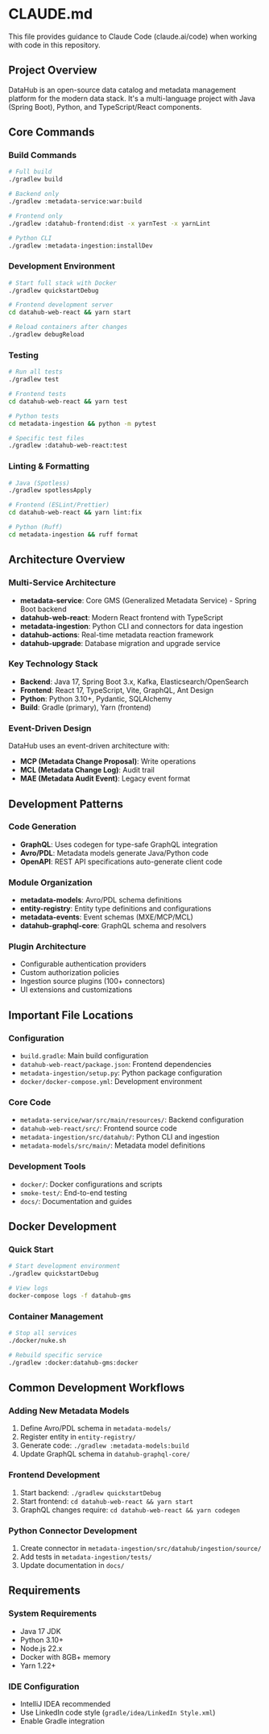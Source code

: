 # CLAUDE.md

This file provides guidance to Claude Code (claude.ai/code) when working with code in this repository.

## Project Overview

DataHub is an open-source data catalog and metadata management platform for the modern data stack. It's a multi-language project with Java (Spring Boot), Python, and TypeScript/React components.

## Core Commands

### Build Commands
```bash
# Full build
./gradlew build

# Backend only
./gradlew :metadata-service:war:build

# Frontend only
./gradlew :datahub-frontend:dist -x yarnTest -x yarnLint

# Python CLI
./gradlew :metadata-ingestion:installDev
```

### Development Environment
```bash
# Start full stack with Docker
./gradlew quickstartDebug

# Frontend development server
cd datahub-web-react && yarn start

# Reload containers after changes
./gradlew debugReload
```

### Testing
```bash
# Run all tests
./gradlew test

# Frontend tests
cd datahub-web-react && yarn test

# Python tests
cd metadata-ingestion && python -m pytest

# Specific test files
./gradlew :datahub-web-react:test
```

### Linting & Formatting
```bash
# Java (Spotless)
./gradlew spotlessApply

# Frontend (ESLint/Prettier)
cd datahub-web-react && yarn lint:fix

# Python (Ruff)
cd metadata-ingestion && ruff format
```

## Architecture Overview

### Multi-Service Architecture
- **metadata-service**: Core GMS (Generalized Metadata Service) - Spring Boot backend
- **datahub-web-react**: Modern React frontend with TypeScript
- **metadata-ingestion**: Python CLI and connectors for data ingestion
- **datahub-actions**: Real-time metadata reaction framework
- **datahub-upgrade**: Database migration and upgrade service

### Key Technology Stack
- **Backend**: Java 17, Spring Boot 3.x, Kafka, Elasticsearch/OpenSearch
- **Frontend**: React 17, TypeScript, Vite, GraphQL, Ant Design
- **Python**: Python 3.10+, Pydantic, SQLAlchemy
- **Build**: Gradle (primary), Yarn (frontend)

### Event-Driven Design
DataHub uses an event-driven architecture with:
- **MCP (Metadata Change Proposal)**: Write operations
- **MCL (Metadata Change Log)**: Audit trail
- **MAE (Metadata Audit Event)**: Legacy event format

## Development Patterns

### Code Generation
- **GraphQL**: Uses codegen for type-safe GraphQL integration
- **Avro/PDL**: Metadata models generate Java/Python code
- **OpenAPI**: REST API specifications auto-generate client code

### Module Organization
- **metadata-models**: Avro/PDL schema definitions
- **entity-registry**: Entity type definitions and configurations
- **metadata-events**: Event schemas (MXE/MCP/MCL)
- **datahub-graphql-core**: GraphQL schema and resolvers

### Plugin Architecture
- Configurable authentication providers
- Custom authorization policies
- Ingestion source plugins (100+ connectors)
- UI extensions and customizations

## Important File Locations

### Configuration
- `build.gradle`: Main build configuration
- `datahub-web-react/package.json`: Frontend dependencies
- `metadata-ingestion/setup.py`: Python package configuration
- `docker/docker-compose.yml`: Development environment

### Core Code
- `metadata-service/war/src/main/resources/`: Backend configuration
- `datahub-web-react/src/`: Frontend source code
- `metadata-ingestion/src/datahub/`: Python CLI and ingestion
- `metadata-models/src/main/`: Metadata model definitions

### Development Tools
- `docker/`: Docker configurations and scripts
- `smoke-test/`: End-to-end testing
- `docs/`: Documentation and guides

## Docker Development

### Quick Start
```bash
# Start development environment
./gradlew quickstartDebug

# View logs
docker-compose logs -f datahub-gms
```

### Container Management
```bash
# Stop all services
./docker/nuke.sh

# Rebuild specific service
./gradlew :docker:datahub-gms:docker
```

## Common Development Workflows

### Adding New Metadata Models
1. Define Avro/PDL schema in `metadata-models/`
2. Register entity in `entity-registry/`
3. Generate code: `./gradlew :metadata-models:build`
4. Update GraphQL schema in `datahub-graphql-core/`

### Frontend Development
1. Start backend: `./gradlew quickstartDebug`
2. Start frontend: `cd datahub-web-react && yarn start`
3. GraphQL changes require: `cd datahub-web-react && yarn codegen`

### Python Connector Development
1. Create connector in `metadata-ingestion/src/datahub/ingestion/source/`
2. Add tests in `metadata-ingestion/tests/`
3. Update documentation in `docs/`

## Requirements

### System Requirements
- Java 17 JDK
- Python 3.10+
- Node.js 22.x
- Docker with 8GB+ memory
- Yarn 1.22+

### IDE Configuration
- IntelliJ IDEA recommended
- Use LinkedIn code style (`gradle/idea/LinkedIn Style.xml`)
- Enable Gradle integration